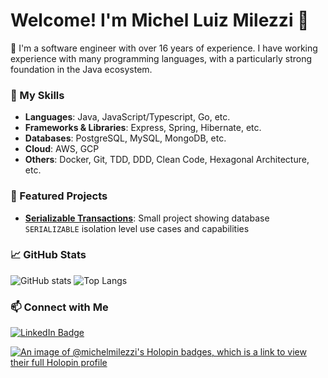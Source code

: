 # Welcome! I'm Michel Luiz Milezzi 👋

🚀 I'm a software engineer with over 16 years of experience. I have working experience with many programming languages, with a particularly strong foundation in the Java ecosystem.

### 🌟 My Skills
- **Languages**: Java, JavaScript/Typescript, Go, etc.
- **Frameworks & Libraries**: Express, Spring, Hibernate, etc.
- **Databases**: PostgreSQL, MySQL, MongoDB, etc.
- **Cloud**: AWS, GCP
- **Others**: Docker, Git, TDD, DDD, Clean Code, Hexagonal Architecture, etc.

### 🚧 Featured Projects
- **[Serializable Transactions](https://github.com/michelmilezzi/article_serializable)**: Small project showing database `SERIALIZABLE` isolation level use cases and capabilities

### 📈 GitHub Stats
![GitHub stats](https://github-readme-stats.vercel.app/api?username=michelmilezzi&show_icons=true&theme=tokyonight)
![Top Langs](https://github-readme-stats.vercel.app/api/top-langs/?username=michelmilezzi&layout=compact&theme=tokyonight)

### 📫 Connect with Me
[![LinkedIn Badge](https://img.shields.io/badge/LinkedIn-Profile-blue)](https://linkedin.com/in/michelmilezzi)

[![An image of @michelmilezzi's Holopin badges, which is a link to view their full Holopin profile](https://holopin.me/michelmilezzi)](https://holopin.io/@michelmilezzi)
